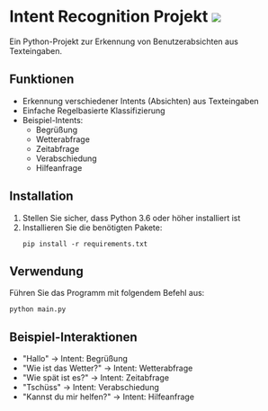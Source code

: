 # Intent Recognition Projekt ![](https://byob.yarr.is/Neurospicy-Fibi/Intent-Recognition/score)

Ein Python-Projekt zur Erkennung von Benutzerabsichten aus Texteingaben.

## Funktionen

- Erkennung verschiedener Intents (Absichten) aus Texteingaben
- Einfache Regelbasierte Klassifizierung
- Beispiel-Intents:
  - Begrüßung
  - Wetterabfrage
  - Zeitabfrage
  - Verabschiedung
  - Hilfeanfrage

## Installation

1. Stellen Sie sicher, dass Python 3.6 oder höher installiert ist
2. Installieren Sie die benötigten Pakete:
   ```
   pip install -r requirements.txt
   ```

## Verwendung

Führen Sie das Programm mit folgendem Befehl aus:
```
python main.py
```

## Beispiel-Interaktionen

- "Hallo" -> Intent: Begrüßung
- "Wie ist das Wetter?" -> Intent: Wetterabfrage
- "Wie spät ist es?" -> Intent: Zeitabfrage
- "Tschüss" -> Intent: Verabschiedung
- "Kannst du mir helfen?" -> Intent: Hilfeanfrage 